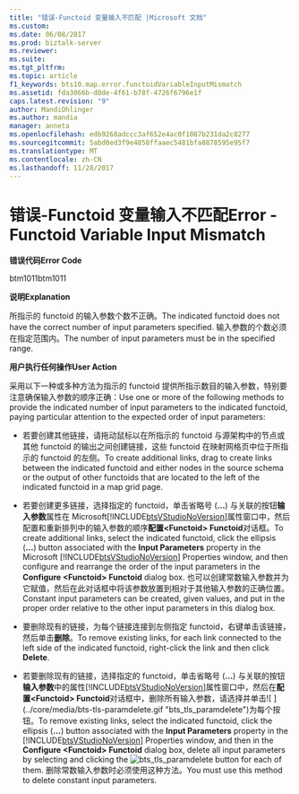 ```yaml
---
title: "错误-Functoid 变量输入不匹配 |Microsoft 文档"
ms.custom: 
ms.date: 06/08/2017
ms.prod: biztalk-server
ms.reviewer: 
ms.suite: 
ms.tgt_pltfrm: 
ms.topic: article
f1_keywords: bts10.map.error.functoidVariableInputMismatch
ms.assetid: fda3066b-d0de-4f61-b78f-4726f6796e1f
caps.latest.revision: "9"
author: MandiOhlinger
ms.author: mandia
manager: anneta
ms.openlocfilehash: edb9268adccc3af652e4ac0f1087b231da2c8277
ms.sourcegitcommit: 5abd0ed3f9e4858ffaaec5481bfa8878595e95f7
ms.translationtype: MT
ms.contentlocale: zh-CN
ms.lasthandoff: 11/28/2017
---
```

# <a name="error---functoid-variable-input-mismatch"></a><span data-ttu-id="375c3-102">错误-Functoid 变量输入不匹配</span><span class="sxs-lookup"><span data-stu-id="375c3-102">Error - Functoid Variable Input Mismatch</span></span>
<span data-ttu-id="375c3-103">**错误代码**</span><span class="sxs-lookup"><span data-stu-id="375c3-103">**Error Code**</span></span>  
  
 <span data-ttu-id="375c3-104">btm1011</span><span class="sxs-lookup"><span data-stu-id="375c3-104">btm1011</span></span>  
  
 <span data-ttu-id="375c3-105">**说明**</span><span class="sxs-lookup"><span data-stu-id="375c3-105">**Explanation**</span></span>  
  
 <span data-ttu-id="375c3-106">所指示的 functoid 的输入参数个数不正确。</span><span class="sxs-lookup"><span data-stu-id="375c3-106">The indicated functoid does not have the correct number of input parameters specified.</span></span> <span data-ttu-id="375c3-107">输入参数的个数必须在指定范围内。</span><span class="sxs-lookup"><span data-stu-id="375c3-107">The number of input parameters must be in the specified range.</span></span>  
  
 <span data-ttu-id="375c3-108">**用户执行任何操作**</span><span class="sxs-lookup"><span data-stu-id="375c3-108">**User Action**</span></span>  
  
 <span data-ttu-id="375c3-109">采用以下一种或多种方法为指示的 functoid 提供所指示数目的输入参数，特别要注意确保输入参数的顺序正确：</span><span class="sxs-lookup"><span data-stu-id="375c3-109">Use one or more of the following methods to provide the indicated number of input parameters to the indicated functoid, paying particular attention to the expected order of input parameters:</span></span>  
  
-   <span data-ttu-id="375c3-110">若要创建其他链接，请拖动鼠标以在所指示的 functoid 与源架构中的节点或其他 functoid 的输出之间创建链接，这些 functoid 在映射网格页中位于所指示的 functoid 的左侧。</span><span class="sxs-lookup"><span data-stu-id="375c3-110">To create additional links, drag to create links between the indicated functoid and either nodes in the source schema or the output of other functoids that are located to the left of the indicated functoid in a map grid page.</span></span>  
  
-   <span data-ttu-id="375c3-111">若要创建更多链接，选择指定的 functoid，单击省略号 (**...**) 与关联的按钮**输入参数**属性在 Microsoft[!INCLUDE[btsVStudioNoVersion](../includes/btsvstudionoversion-md.md)]属性窗口中，然后配置和重新排列中的输入参数的顺序**配置\<Functoid\> Functoid**对话框。</span><span class="sxs-lookup"><span data-stu-id="375c3-111">To create additional links, select the indicated functoid, click the ellipsis (**...**) button associated with the **Input Parameters** property in the Microsoft [!INCLUDE[btsVStudioNoVersion](../includes/btsvstudionoversion-md.md)] Properties window, and then configure and rearrange the order of the input parameters in the **Configure \<Functoid\> Functoid** dialog box.</span></span> <span data-ttu-id="375c3-112">也可以创建常数输入参数并为它赋值，然后在此对话框中将该参数放置到相对于其他输入参数的正确位置。</span><span class="sxs-lookup"><span data-stu-id="375c3-112">Constant input parameters can be created, given values, and put in the proper order relative to the other input parameters in this dialog box.</span></span>  
  
-   <span data-ttu-id="375c3-113">要删除现有的链接，为每个链接连接到左侧指定 functoid，右键单击该链接，然后单击**删除**。</span><span class="sxs-lookup"><span data-stu-id="375c3-113">To remove existing links, for each link connected to the left side of the indicated functoid, right-click the link and then click **Delete**.</span></span>  
  
-   <span data-ttu-id="375c3-114">若要删除现有的链接，选择指定的 functoid，单击省略号 (**...**) 与关联的按钮**输入参数**中的属性[!INCLUDE[btsVStudioNoVersion](../includes/btsvstudionoversion-md.md)]属性窗口中，然后在**配置\<Functoid\> Functoid**对话框中，删除所有输入参数，请选择并单击![ ] (../core/media/bts-tls-paramdelete.gif "bts_tls_paramdelete")为每个按钮。</span><span class="sxs-lookup"><span data-stu-id="375c3-114">To remove existing links, select the indicated functoid, click the ellipsis (**...**) button associated with the **Input Parameters** property in the [!INCLUDE[btsVStudioNoVersion](../includes/btsvstudionoversion-md.md)] Properties window, and then in the **Configure \<Functoid\> Functoid** dialog box, delete all input parameters by selecting and clicking the ![](../core/media/bts-tls-paramdelete.gif "bts_tls_paramdelete") button for each of them.</span></span> <span data-ttu-id="375c3-115">删除常数输入参数时必须使用这种方法。</span><span class="sxs-lookup"><span data-stu-id="375c3-115">You must use this method to delete constant input parameters.</span></span>